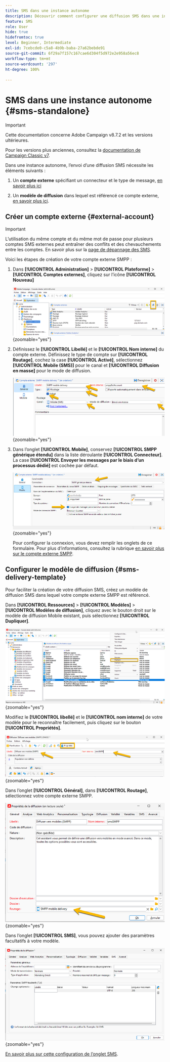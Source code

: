 ```yaml
---
title: SMS dans une instance autonome
description: Découvrir comment configurer une diffusion SMS dans une instance autonome
feature: SMS
role: User
hide: true
hidefromtoc: true
level: Beginner, Intermediate
exl-id: 7cebcde0-c5a8-4b9b-baba-27a62bebde91
source-git-commit: 6f29a7f157c167cae6d304f5d972e2e958a56ec8
workflow-type: tm+mt
source-wordcount: '297'
ht-degree: 100%

---
```


# SMS dans une instance autonome {#sms-standalone}

>[!IMPORTANT]
>
>Cette documentation concerne Adobe Campaign v8.7.2 et les versions ultérieures.
>
>Pour les versions plus anciennes, consultez la [documentation de Campaign Classic v7](https://experienceleague.adobe.com/fr/docs/campaign-classic/using/sending-messages/sending-messages-on-mobiles/sms-set-up/sms-set-up).

Dans une instance autonome, l’envoi d’une diffusion SMS nécessite les éléments suivants :

1. Un **compte externe** spécifiant un connecteur et le type de message, [en savoir plus ici](#external-account)

1. Un **modèle de diffusion** dans lequel est référencé ce compte externe, [en savoir plus ici](#sms-delivery-template).

## Créer un compte externe {#external-account}

>[!IMPORTANT]
>
>L’utilisation du même compte et du même mot de passe pour plusieurs comptes SMS externes peut entraîner des conflits et des chevauchements entre les comptes. En savoir plus sur la [page de dépannage des SMS](smpp-connection.md#sms-troubleshooting).

Voici les étapes de création de votre compte externe SMPP :

1. Dans **[!UICONTROL Administration]** > **[!UICONTROL Plateforme]** > **[!UICONTROL Comptes externes]**, cliquez sur l’icône **[!UICONTROL Nouveau]**

   ![](assets/sms_extaccount.png){zoomable="yes"}

1. Définissez le **[!UICONTROL Libellé]** et le **[!UICONTROL Nom interne]** du compte externe. Définissez le type de compte sur **[!UICONTROL Routage]**, cochez la case **[!UICONTROL Activé]**, sélectionnez **[!UICONTROL Mobile (SMS)]** pour le canal et **[!UICONTROL Diffusion en masse]** pour le mode de diffusion.

   ![](assets/sms_extaccount_new.png){zoomable="yes"}

1. Dans l’onglet **[!UICONTROL Mobile]**, conservez **[!UICONTROL SMPP générique étendu]** dans la liste déroulante **[!UICONTROL Connecteur]**.
La case **[!UICONTROL Envoyer les messages par le biais d’un processus dédié]** est cochée par défaut.

   ![](assets/sms_extaccount_connector.png){zoomable="yes"}

   Pour configurer la connexion, vous devez remplir les onglets de ce formulaire. Pour plus d’informations, consultez la rubrique [en savoir plus sur le compte externe SMPP](smpp-external-account.md#smpp-connection-settings).


## Configurer le modèle de diffusion {#sms-delivery-template}

Pour faciliter la création de votre diffusion SMS, créez un modèle de diffusion SMS dans lequel votre compte externe SMPP est référencé.

Dans **[!UICONTROL Ressources]** > **[!UICONTROL Modèles]** > **[!UICONTROL Modèles de diffusion]**, cliquez avec le bouton droit sur le modèle de diffusion Mobile existant, puis sélectionnez **[!UICONTROL Dupliquer]**.

![](assets/sms_template_duplicate.png){zoomable="yes"}

Modifiez le **[!UICONTROL libellé]** et le **[!UICONTROL nom interne]** de votre modèle pour le reconnaître facilement, puis cliquez sur le bouton **[!UICONTROL Propriétés]**.

![](assets/sms_template_name.png){zoomable="yes"}

Dans l’onglet **[!UICONTROL Général]**, dans **[!UICONTROL Routage]**, sélectionnez votre compte externe SMPP.

![](assets/sms_template_routing.png){zoomable="yes"}

Dans l’onglet **[!UICONTROL SMS]**, vous pouvez ajouter des paramètres facultatifs à votre modèle.

![](assets/sms_template_properties.png){zoomable="yes"}

[En savoir plus sur cette configuration de l’onglet SMS](sms-delivery-settings.md).
